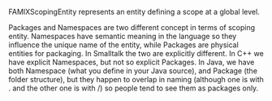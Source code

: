 FAMIXScopingEntity represents an entity defining a scope at a global level. 

Packages and Namespaces are two different concept in terms of scoping entity. Namespaces have semantic meaning in the language so they influence the unique name of the entity, while Packages are physical entities for packaging. In Smalltalk the two are explicitly different. In C++ we have explicit Namespaces, but not so explicit Packages. In Java, we have both Namespace (what you define in your Java source), and Package (the folder structure), but they happen to overlap in naming (although one is with . and the other one is with /) so people tend to see them as packages only.
